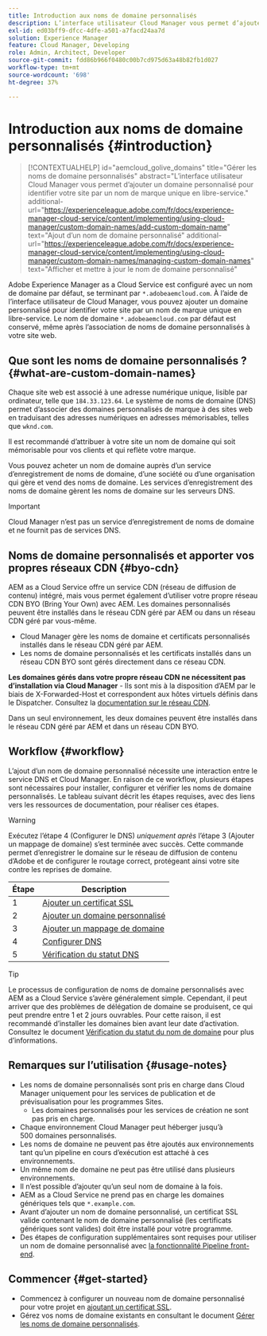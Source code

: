 ```yaml
---
title: Introduction aux noms de domaine personnalisés
description: L’interface utilisateur Cloud Manager vous permet d’ajouter un domaine personnalisé pour identifier votre site par un nom de marque unique en libre-service.
exl-id: ed03bff9-dfcc-4dfe-a501-a7facd24aa7d
solution: Experience Manager
feature: Cloud Manager, Developing
role: Admin, Architect, Developer
source-git-commit: fdd86b966f0480c00b7cd975d63a48b82fb1d027
workflow-type: tm+mt
source-wordcount: '698'
ht-degree: 37%

---
```



# Introduction aux noms de domaine personnalisés {#introduction}

>[!CONTEXTUALHELP]
>id="aemcloud_golive_domains"
>title="Gérer les noms de domaine personnalisés"
>abstract="L’interface utilisateur Cloud Manager vous permet d’ajouter un domaine personnalisé pour identifier votre site par un nom de marque unique en libre-service."
>additional-url="https://experienceleague.adobe.com/fr/docs/experience-manager-cloud-service/content/implementing/using-cloud-manager/custom-domain-names/add-custom-domain-name" text="Ajout d’un nom de domaine personnalisé"
>additional-url="https://experienceleague.adobe.com/fr/docs/experience-manager-cloud-service/content/implementing/using-cloud-manager/custom-domain-names/managing-custom-domain-names" text="Afficher et mettre à jour le nom de domaine personnalisé"

Adobe Experience Manager as a Cloud Service est configuré avec un nom de domaine par défaut, se terminant par `*.adobeaemcloud.com`. À l’aide de l’interface utilisateur de Cloud Manager, vous pouvez ajouter un domaine personnalisé pour identifier votre site par un nom de marque unique en libre-service. Le nom de domaine `*.adobeaemcloud.com` par défaut est conservé, même après l’association de noms de domaine personnalisés à votre site web.

## Que sont les noms de domaine personnalisés ? {#what-are-custom-domain-names}

Chaque site web est associé à une adresse numérique unique, lisible par ordinateur, telle que `184.33.123.64`. Le système de noms de domaine (DNS) permet d’associer des domaines personnalisés de marque à des sites web en traduisant des adresses numériques en adresses mémorisables, telles que `wknd.com`.

Il est recommandé d’attribuer à votre site un nom de domaine qui soit mémorisable pour vos clients et qui reflète votre marque.

Vous pouvez acheter un nom de domaine auprès d’un service d’enregistrement de noms de domaine, d’une société ou d’une organisation qui gère et vend des noms de domaine. Les services d’enregistrement des noms de domaine gèrent les noms de domaine sur les serveurs DNS.

>[!IMPORTANT]
>
>Cloud Manager n’est pas un service d’enregistrement de noms de domaine et ne fournit pas de services DNS.

## Noms de domaine personnalisés et apporter vos propres réseaux CDN {#byo-cdn}

AEM as a Cloud Service offre un service CDN (réseau de diffusion de contenu) intégré, mais vous permet également d’utiliser votre propre réseau CDN BYO (Bring Your Own) avec AEM. Les domaines personnalisés peuvent être installés dans le réseau CDN géré par AEM ou dans un réseau CDN géré par vous-même.

* Cloud Manager gère les noms de domaine et certificats personnalisés installés dans le réseau CDN géré par AEM.
* Les noms de domaine personnalisés et les certificats installés dans un réseau CDN BYO sont gérés directement dans ce réseau CDN.

**Les domaines gérés dans votre propre réseau CDN ne nécessitent pas d’installation via Cloud Manager** - Ils sont mis à la disposition d’AEM par le biais de X-Forwarded-Host et correspondent aux hôtes virtuels définis dans le Dispatcher. Consultez la [documentation sur le réseau CDN](/help/implementing/dispatcher/cdn.md).

Dans un seul environnement, les deux domaines peuvent être installés dans le réseau CDN géré par AEM et dans un réseau CDN BYO.

## Workflow {#workflow}

L’ajout d’un nom de domaine personnalisé nécessite une interaction entre le service DNS et Cloud Manager. En raison de ce workflow, plusieurs étapes sont nécessaires pour installer, configurer et vérifier les noms de domaine personnalisés. Le tableau suivant décrit les étapes requises, avec des liens vers les ressources de documentation, pour réaliser ces étapes.

>[!WARNING]
>
>Exécutez l’étape 4 (Configurer le DNS) *uniquement après* l’étape 3 (Ajouter un mappage de domaine) s’est terminée avec succès. Cette commande permet d’enregistrer le domaine sur le réseau de diffusion de contenu d’Adobe et de configurer le routage correct, protégeant ainsi votre site contre les reprises de domaine.

| Étape | Description |
| --- | --- |
| 1 | [Ajouter un certificat SSL](/help/implementing/cloud-manager/managing-ssl-certifications/add-ssl-certificate.md) |
| 2 | [Ajouter un domaine personnalisé](/help/implementing/cloud-manager/custom-domain-names/add-custom-domain-name.md) |
| 3 | [Ajouter un mappage de domaine](/help/implementing/cloud-manager/custom-domain-names/add-custom-domain-name.md) |
| 4 | [Configurer DNS](/help/implementing/cloud-manager/custom-domain-names/add-custom-domain-name.md#config-dns) |
| 5 | [Vérification du statut DNS](/help/implementing/cloud-manager/custom-domain-names/check-dns-record-status.md) |

>[!TIP]
>
>Le processus de configuration de noms de domaine personnalisés avec AEM as a Cloud Service s’avère généralement simple. Cependant, il peut arriver que des problèmes de délégation de domaine se produisent, ce qui peut prendre entre 1 et 2 jours ouvrables. Pour cette raison, il est recommandé d’installer les domaines bien avant leur date d’activation. Consultez le document [Vérification du statut du nom de domaine](/help/implementing/cloud-manager/custom-domain-names/check-domain-name-status.md) pour plus d’informations.

## Remarques sur l’utilisation {#usage-notes}

* Les noms de domaine personnalisés sont pris en charge dans Cloud Manager uniquement pour les services de publication et de prévisualisation pour les programmes Sites.
   * Les domaines personnalisés pour les services de création ne sont pas pris en charge.
* Chaque environnement Cloud Manager peut héberger jusqu’à 500 domaines personnalisés.
* Les noms de domaine ne peuvent pas être ajoutés aux environnements tant qu’un pipeline en cours d’exécution est attaché à ces environnements.
* Un même nom de domaine ne peut pas être utilisé dans plusieurs environnements.
* Il n’est possible d’ajouter qu’un seul nom de domaine à la fois.
* AEM as a Cloud Service ne prend pas en charge les domaines génériques tels que `*.example.com`.
* Avant d’ajouter un nom de domaine personnalisé, un certificat SSL valide contenant le nom de domaine personnalisé (les certificats génériques sont valides) doit être installé pour votre programme.
* Des étapes de configuration supplémentaires sont requises pour utiliser un nom de domaine personnalisé avec [la fonctionnalité Pipeline front-end](/help/sites-cloud/administering/site-creation/enable-front-end-pipeline.md#custom-domains).

## Commencer {#get-started}

* Commencez à configurer un nouveau nom de domaine personnalisé pour votre projet en [ajoutant un certificat SSL](/help/implementing/cloud-manager/managing-ssl-certifications/add-ssl-certificate.md).
* Gérez vos noms de domaine existants en consultant le document [Gérer les noms de domaine personnalisés](/help/implementing/cloud-manager/custom-domain-names/managing-custom-domain-names.md).
